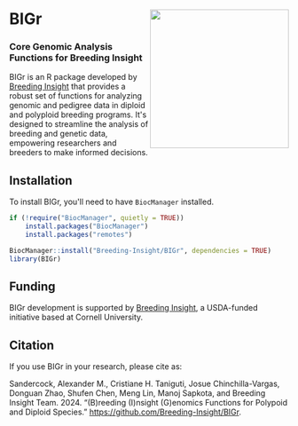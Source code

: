 # BIGr <img src="https://github.com/user-attachments/assets/2168c801-fcee-4999-b04e-f7b01fed9cfa" align="right" width="250"/>


### Core Genomic Analysis Functions for Breeding Insight

</div>

BIGr is an R package developed by [Breeding Insight](https://www.breedinginsight.org/) that provides a robust set of functions for analyzing genomic and pedigree data in diploid and polyploid breeding programs. It's designed to streamline the analysis of breeding and genetic data, empowering researchers and breeders to make informed decisions.

## Installation

To install BIGr, you'll need to have `BiocManager` installed.

```R
if (!require("BiocManager", quietly = TRUE))
    install.packages("BiocManager")
    install.packages("remotes")

BiocManager::install("Breeding-Insight/BIGr", dependencies = TRUE)
library(BIGr)
```
## Funding

BIGr development is supported by [Breeding Insight](https://www.breedinginsight.org/), a USDA-funded initiative based at Cornell University.

## Citation

If you use BIGr in your research, please cite as:

Sandercock, Alexander M., Cristiane H. Taniguti, Josue Chinchilla-Vargas, Donguan Zhao, Shufen Chen, Meng Lin, Manoj Sapkota, and Breeding Insight Team. 2024. “(B)reeding (I)nsight (G)enomics Functions for Polypoid and Diploid Species.” https://github.com/Breeding-Insight/BIGr.

